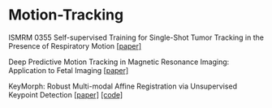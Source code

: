 # Motion-Tracking

ISMRM 0355 Self-supervised Training for Single-Shot Tumor Tracking in the Presence of Respiratory Motion
[[paper]](https://submissions.mirasmart.com/ISMRM2022/Itinerary/Files/PDFFiles/0355.html)

Deep Predictive Motion Tracking in Magnetic Resonance Imaging: Application to Fetal Imaging 
[[paper]](https://ieeexplore.ieee.org/stamp/stamp.jsparnumber=9103624&casa_token=rdjmMhhQ_ncAAAAA:VNHMjdUSsowDJHEPGSO_UJdXIF3XibjRELfEohShrzSKUOJV8IOcn9iO3zYngcOKfGlbipf9RQ&tag=1)

KeyMorph: Robust Multi-modal Affine Registration via Unsupervised Keypoint Detection
[[paper]](https://openreview.net/pdf?id=OrNzjERFybh)
[[code]](https://github.com/evanmy/keymorph/tree/5b57d86047ca13c73f494e21fdf271f261912f84)
